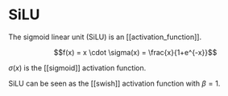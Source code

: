 # SiLU

The sigmoid linear unit (SiLU) is an [[activation_function]].

$$f(x) = x \cdot \sigma(x) = \frac{x}{1+e^{-x}}$$

$\sigma(x)$ is the [[sigmoid]] activation function. 

SiLU can be seen as the [[swish]] activation function with $\beta = 1$.